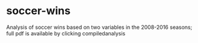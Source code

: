 # soccer-wins
Analysis of soccer wins based on two variables in the 2008-2016 seasons; full pdf is available by clicking compiledanalysis
